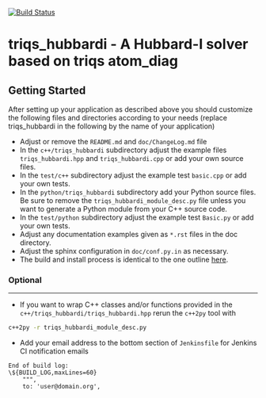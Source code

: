[![Build Status](https://travis-ci.org/TRIQS/triqs_hubbardi.svg?branch=unstable)](https://travis-ci.org/TRIQS/triqs_hubbardi)

# triqs_hubbardi - A Hubbard-I solver based on triqs atom_diag

Getting Started
---------------

After setting up your application as described above you should customize the following files and directories
according to your needs (replace triqs_hubbardi in the following by the name of your application)

* Adjust or remove the `README.md` and `doc/ChangeLog.md` file
* In the `c++/triqs_hubbardi` subdirectory adjust the example files `triqs_hubbardi.hpp` and `triqs_hubbardi.cpp` or add your own source files.
* In the `test/c++` subdirectory adjust the example test `basic.cpp` or add your own tests.
* In the `python/triqs_hubbardi` subdirectory add your Python source files.
  Be sure to remove the `triqs_hubbardi_module_desc.py` file unless you want to generate a Python module from your C++ source code.
* In the `test/python` subdirectory adjust the example test `Basic.py` or add your own tests.
* Adjust any documentation examples given as `*.rst` files in the doc directory.
* Adjust the sphinx configuration in `doc/conf.py.in` as necessary.
* The build and install process is identical to the one outline [here](https://triqs.github.io/triqs_hubbardi/unstable/install.html).

### Optional ###
----------------

* If you want to wrap C++ classes and/or functions provided in the `c++/triqs_hubbardi/triqs_hubbardi.hpp` rerun the `c++2py` tool with
```bash
c++2py -r triqs_hubbardi_module_desc.py
```
* Add your email address to the bottom section of `Jenkinsfile` for Jenkins CI notification emails
```
End of build log:
\${BUILD_LOG,maxLines=60}
    """,
    to: 'user@domain.org',
```
